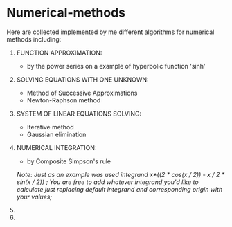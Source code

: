 # Numerical-methods
Here are collected implemented by me different algorithms for numerical methods including:
1) FUNCTION APPROXIMATION:
   * by the power series on a example of hyperbolic function 'sinh'
2) SOLVING EQUATIONS WITH ONE UNKNOWN:
   * Method of Successive Approximations 
   * Newton-Raphson method
3) SYSTEM OF LINEAR EQUATIONS SOLVING:
   * Iterative method
   * Gaussian elimination
4) NUMERICAL INTEGRATION:
   * by Composite Simpson's rule

   *Note*: _Just as an example was used integrand x*((2 * cos(x / 2)) - x / 2 * sin(x / 2)) ;
   You are free to add whatever integrand you'd like to calculate just replacing default integrand and corresponding origin
   with your values;_
5)
6)
